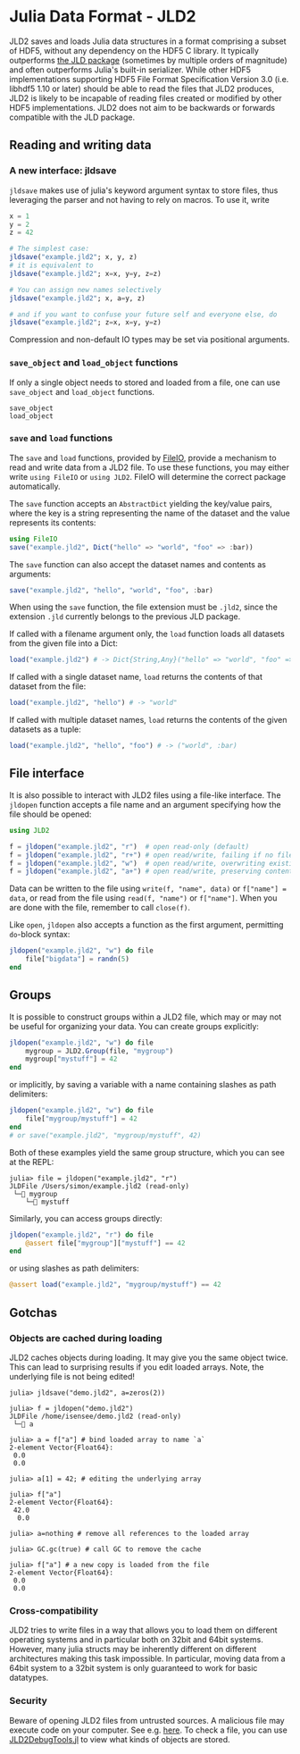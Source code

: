 # Julia Data Format - JLD2

JLD2 saves and loads Julia data structures in a format comprising a subset of HDF5, without any dependency on the HDF5 C library. It typically outperforms [the JLD package](https://github.com/JuliaIO/JLD.jl) (sometimes by multiple orders of magnitude) and often outperforms Julia's built-in serializer. While other HDF5 implementations supporting HDF5 File Format Specification Version 3.0 (i.e. libhdf5 1.10 or later) should be able to read the files that JLD2 produces, JLD2 is likely to be incapable of reading files created or modified by other HDF5 implementations. JLD2 does not aim to be backwards or forwards compatible with the JLD package.

## Reading and writing data

### A new interface: jldsave

`jldsave` makes use of julia's keyword argument syntax to store files,
thus leveraging the parser and not having to rely on macros. To use it, write

```julia
x = 1
y = 2
z = 42

# The simplest case:
jldsave("example.jld2"; x, y, z)
# it is equivalent to 
jldsave("example.jld2"; x=x, y=y, z=z)

# You can assign new names selectively
jldsave("example.jld2"; x, a=y, z)

# and if you want to confuse your future self and everyone else, do
jldsave("example.jld2"; z=x, x=y, y=z)
```

Compression and non-default IO types may be set via positional arguments.
### `save_object` and `load_object` functions

If only a single object needs to stored and loaded from a file, one can use
`save_object` and `load_object` functions.

```@docs
save_object
load_object
```

### `save` and `load` functions

The `save` and `load` functions, provided by [FileIO](https://github.com/JuliaIO/FileIO.jl), provide a mechanism to read and write data from a JLD2 file. To use these functions, you may either write `using FileIO` or `using JLD2`. FileIO will determine the correct package automatically.

The `save` function accepts an `AbstractDict` yielding the key/value pairs, where the key is a string representing the name of the dataset and the value represents its contents:

```julia
using FileIO
save("example.jld2", Dict("hello" => "world", "foo" => :bar))
```

The `save` function can also accept the dataset names and contents as arguments:

```julia
save("example.jld2", "hello", "world", "foo", :bar)
```

When using the `save` function, the file extension must be `.jld2`, since the extension `.jld` currently belongs to the previous JLD package.

If called with a filename argument only, the `load` function loads all datasets from the given file into a Dict:

```julia
load("example.jld2") # -> Dict{String,Any}("hello" => "world", "foo" => :bar)
```

If called with a single dataset name, `load` returns the contents of that dataset from the file:

```julia
load("example.jld2", "hello") # -> "world"
```

If called with multiple dataset names, `load` returns the contents of the given datasets as a tuple:

```julia
load("example.jld2", "hello", "foo") # -> ("world", :bar)
```

## File interface

It is also possible to interact with JLD2 files using a file-like interface. The `jldopen` function accepts a file name and an argument specifying how the file should be opened:

```julia
using JLD2

f = jldopen("example.jld2", "r")  # open read-only (default)
f = jldopen("example.jld2", "r+") # open read/write, failing if no file exists
f = jldopen("example.jld2", "w")  # open read/write, overwriting existing file
f = jldopen("example.jld2", "a+") # open read/write, preserving contents of existing file or creating a new file
```

Data can be written to the file using `write(f, "name", data)` or `f["name"] = data`, or read from the file using `read(f, "name")` or `f["name"]`. When you are done with the file, remember to call `close(f)`.

Like `open`, `jldopen` also accepts a function as the first argument, permitting `do`-block syntax:

```julia
jldopen("example.jld2", "w") do file
    file["bigdata"] = randn(5)
end
```

## Groups

It is possible to construct groups within a JLD2 file, which may or may not be useful for organizing your data. You can create groups explicitly:

```julia
jldopen("example.jld2", "w") do file
    mygroup = JLD2.Group(file, "mygroup")
    mygroup["mystuff"] = 42
end
```

or implicitly, by saving a variable with a name containing slashes as path delimiters:

```julia
jldopen("example.jld2", "w") do file
    file["mygroup/mystuff"] = 42
end
# or save("example.jld2", "mygroup/mystuff", 42)
```

Both of these examples yield the same group structure, which you can see at the REPL:

```
julia> file = jldopen("example.jld2", "r")
JLDFile /Users/simon/example.jld2 (read-only)
 └─📂 mygroup
    └─🔢 mystuff
```

Similarly, you can access groups directly:

```julia
jldopen("example.jld2", "r") do file
    @assert file["mygroup"]["mystuff"] == 42
end
```

or using slashes as path delimiters:

```julia
@assert load("example.jld2", "mygroup/mystuff") == 42
```


## Gotchas

### Objects are cached during loading
JLD2 caches objects during loading. It may give you the same object twice.
This can lead to surprising results if you edit loaded arrays. Note, the underlying file is not being edited!
```
julia> jldsave("demo.jld2", a=zeros(2))

julia> f = jldopen("demo.jld2")
JLDFile /home/isensee/demo.jld2 (read-only)
 └─🔢 a

julia> a = f["a"] # bind loaded array to name `a`
2-element Vector{Float64}:
 0.0
 0.0

julia> a[1] = 42; # editing the underlying array

julia> f["a"]
2-element Vector{Float64}:
 42.0
  0.0

julia> a=nothing # remove all references to the loaded array

julia> GC.gc(true) # call GC to remove the cache

julia> f["a"] # a new copy is loaded from the file
2-element Vector{Float64}:
 0.0
 0.0
```

### Cross-compatibility
JLD2 tries to write files in a way that allows you to load them on different operating systems and in particular both on 32bit and 64bit systems.
However, many julia structs may be inherently different on different architectures making this task impossible.
In particular, moving data from a 64bit system to a 32bit system is only guaranteed to work for basic datatypes.

### Security
Beware of opening JLD2 files from untrusted sources. A malicious file may execute code on your computer. See e.g. [here](https://github.com/JuliaIO/JLD2.jl/issues/117). To check a file, you can use [JLD2DebugTools.jl](https://github.com/JonasIsensee/JLD2DebugTools.jl) to view what kinds of objects are stored.